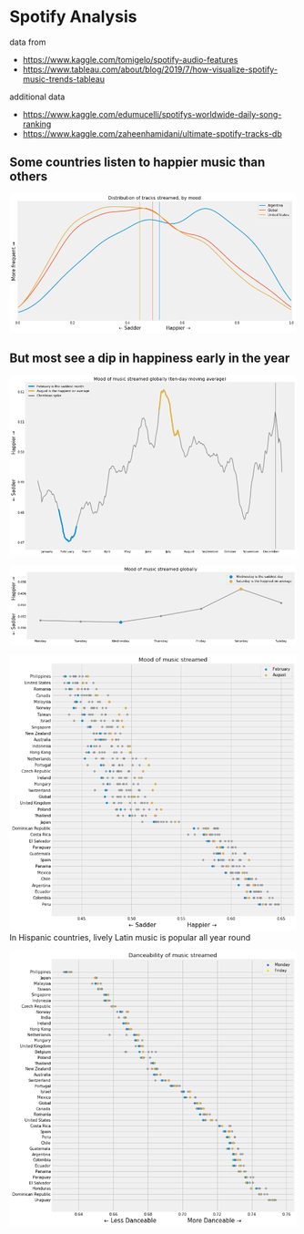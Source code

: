 # Spotify Analysis

data from
- https://www.kaggle.com/tomigelo/spotify-audio-features
- https://www.tableau.com/about/blog/2019/7/how-visualize-spotify-music-trends-tableau

additional data
- https://www.kaggle.com/edumucelli/spotifys-worldwide-daily-song-ranking
- https://www.kaggle.com/zaheenhamidani/ultimate-spotify-tracks-db

## Some countries listen to happier music than others

![Distribution of tracks streamed, by mood](images/mood_distribution.png)

## But most see a dip in happiness early in the year

![Mood of music streamed globally](images/mood_by_month.png)

![Mood of music streamed globally](images/mood_by_day.png)

![Mood of music streamed](images/mood_by_country.png)
In Hispanic countries, lively Latin music is popular all year round

![Danceability of music streamed](images/danceability_by_country.png)